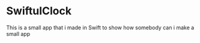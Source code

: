 # SwiftuIClock
This is a small app that i made in Swift to show how somebody can i make a small app
